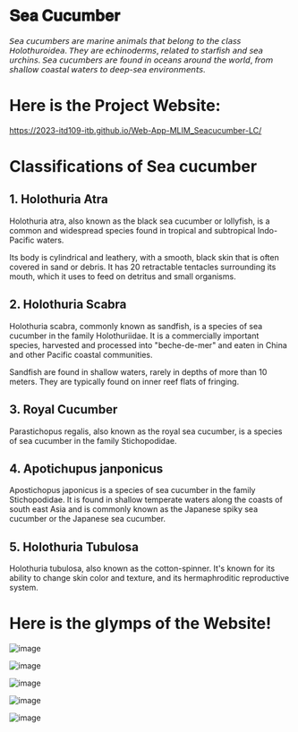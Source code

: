 # 𝐒𝐞𝐚 𝐂𝐮𝐜𝐮𝐦𝐛𝐞𝐫

𝘚𝘦𝘢 𝘤𝘶𝘤𝘶𝘮𝘣𝘦𝘳𝘴 𝘢𝘳𝘦 𝘮𝘢𝘳𝘪𝘯𝘦 𝘢𝘯𝘪𝘮𝘢𝘭𝘴 𝘵𝘩𝘢𝘵 𝘣𝘦𝘭𝘰𝘯𝘨 𝘵𝘰 𝘵𝘩𝘦 𝘤𝘭𝘢𝘴𝘴 𝘏𝘰𝘭𝘰𝘵𝘩𝘶𝘳𝘰𝘪𝘥𝘦𝘢. 𝘛𝘩𝘦𝘺 𝘢𝘳𝘦 𝘦𝘤𝘩𝘪𝘯𝘰𝘥𝘦𝘳𝘮𝘴, 𝘳𝘦𝘭𝘢𝘵𝘦𝘥 𝘵𝘰 𝘴𝘵𝘢𝘳𝘧𝘪𝘴𝘩 𝘢𝘯𝘥 𝘴𝘦𝘢 𝘶𝘳𝘤𝘩𝘪𝘯𝘴. 𝘚𝘦𝘢 𝘤𝘶𝘤𝘶𝘮𝘣𝘦𝘳𝘴 𝘢𝘳𝘦 𝘧𝘰𝘶𝘯𝘥 𝘪𝘯 𝘰𝘤𝘦𝘢𝘯𝘴 𝘢𝘳𝘰𝘶𝘯𝘥 𝘵𝘩𝘦 𝘸𝘰𝘳𝘭𝘥, 𝘧𝘳𝘰𝘮 𝘴𝘩𝘢𝘭𝘭𝘰𝘸 𝘤𝘰𝘢𝘴𝘵𝘢𝘭 𝘸𝘢𝘵𝘦𝘳𝘴 𝘵𝘰 𝘥𝘦𝘦𝘱-𝘴𝘦𝘢 𝘦𝘯𝘷𝘪𝘳𝘰𝘯𝘮𝘦𝘯𝘵𝘴.

# Here is the Project Website:
https://2023-itd109-itb.github.io/Web-App-MLIM_Seacucumber-LC/

# Classifications of Sea cucumber

## 1. Holothuria Atra

Holothuria atra, also known as the black sea cucumber or lollyfish, is a common and widespread species found in tropical and subtropical Indo-Pacific waters.

Its body is cylindrical and leathery, with a smooth, black skin that is often covered in sand or debris. It has 20 retractable tentacles surrounding its mouth, which it uses to feed on detritus and small organisms.

## 2. Holothuria Scabra

Holothuria scabra, commonly known as sandfish, is a species of sea cucumber in the family Holothuriidae. It is a commercially important species, harvested and processed into "beche-de-mer" and eaten in China and other Pacific coastal communities.

Sandfish are found in shallow waters, rarely in depths of more than 10 meters. They are typically found on inner reef flats of fringing.

## 3. Royal Cucumber

Parastichopus regalis, also known as the royal sea cucumber, is a species of sea cucumber in the family Stichopodidae.

## 4. Apotichupus janponicus

Apostichopus japonicus is a species of sea cucumber in the family Stichopodidae. It is found in shallow temperate waters along the coasts of south east Asia and is commonly known as the Japanese spiky sea cucumber or the Japanese sea cucumber.

## 5. Holothuria Tubulosa

Holothuria tubulosa, also known as the cotton-spinner. It's known for its ability to change skin color and texture, and its hermaphroditic reproductive system.

# Here is the glymps of the Website!

![image](https://github.com/syntaxboybe/Seacucumber/assets/113691000/2f4ca19c-e23c-4ce7-b061-f35ef6b51393)

![image](https://github.com/syntaxboybe/Seacucumber/assets/113691000/4b1b674e-e19b-4d20-8973-59f72c3f90f0)

![image](https://github.com/syntaxboybe/Seacucumber/assets/113691000/22829b37-9afa-4dc9-9be3-be1240685d0e)

![image](https://github.com/syntaxboybe/Seacucumber/assets/113691000/2d4a6c1f-d140-4694-bbca-de3e0623f9a7)

![image](https://github.com/syntaxboybe/Seacucumber/assets/113691000/b73a5101-08e0-475c-bfbb-77b9e2299780)




